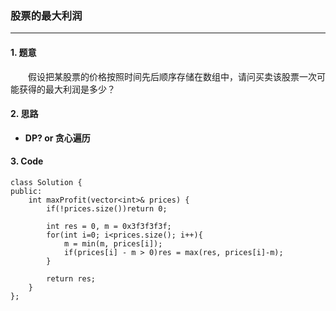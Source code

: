 ### 股票的最大利润

---

#### 1. 题意

&emsp;&emsp;假设把某股票的价格按照时间先后顺序存储在数组中，请问买卖该股票一次可能获得的最大利润是多少？

#### 2. 思路

- **DP? or 贪心遍历**

#### 3. Code

```
class Solution {
public:
    int maxProfit(vector<int>& prices) {
        if(!prices.size())return 0;

        int res = 0, m = 0x3f3f3f3f;
        for(int i=0; i<prices.size(); i++){
            m = min(m, prices[i]);
            if(prices[i] - m > 0)res = max(res, prices[i]-m);
        }
        
        return res;
    }
};
```